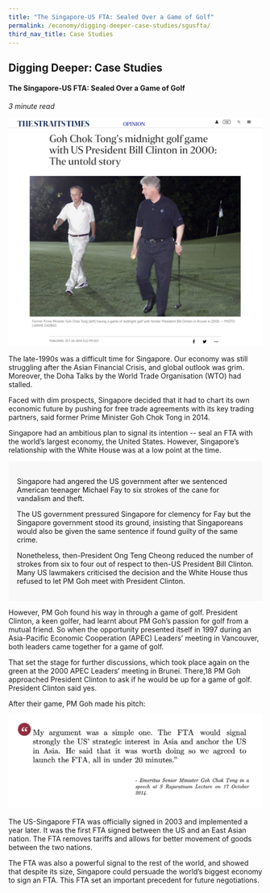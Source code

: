 ```yaml
---
title: "The Singapore-US FTA: Sealed Over a Game of Golf"
permalink: /economy/digging-deeper-case-studies/sgusfta/
third_nav_title: Case Studies
---
```


## Digging Deeper: Case Studies
#### The Singapore-US FTA: Sealed Over a Game of Golf

<i>3 minute read</i>

![Alt text for image on Isomer site](/images/economy/case-studies/screenshot%202020-10-22%20at%201.png)

The late-1990s was a difficult time for Singapore. Our economy was still struggling after the Asian Financial Crisis, and global outlook was grim. Moreover, the Doha Talks by the World Trade Organisation (WTO) had stalled. 

Faced with dim prospects, Singapore decided that it had to chart its own economic future by pushing for free trade agreements with its key trading partners, said former Prime Minister Goh Chok Tong in 2014.

Singapore had an ambitious plan to signal its intention -- seal an FTA with the world’s largest economy, the United States. However, Singapore’s relationship with the White House was at a low point at the time.

<div style="border:0px solid #0505f8;background-color:#f8f8f8;padding:1.2em;">
<p>Singapore had angered the US government after we sentenced American teenager Michael Fay to six strokes of the cane for vandalism and theft. </p>

<p>The US government pressured Singapore for clemency for Fay but the Singapore government stood its ground, insisting that Singaporeans would also be given the same sentence if found guilty of the same crime. </p>

<p>Nonetheless, then-President Ong Teng Cheong reduced the number of strokes from six to four out of respect to then-US President Bill Clinton. Many US lawmakers criticised the decision and the White House thus refused to let PM Goh meet with President Clinton. </p>
</div>

However, PM Goh found his way in through a game of golf. President Clinton, a keen golfer, had learnt about PM Goh’s passion for golf from a mutual friend. So when the opportunity presented itself in 1997 during an Asia-Pacific Economic Cooperation (APEC) Leaders’ meeting in Vancouver, both leaders came together for a game of golf. 

That set the stage for further discussions, which took place again on the green at the 2000 APEC Leaders’ meeting in Brunei. There,18  PM Goh approached President Clinton to ask if he would be up for a game of golf. President Clinton said yes.

After their game, PM Goh made his pitch: 

![Alt text for image on Isomer site](/images/economy/case-studies/screenshot%202020-10-.png)

The US-Singapore FTA was officially signed in 2003 and implemented a year later. It was the first FTA signed between the US and an East Asian nation. The FTA removes tariffs and allows for better movement of goods between the two nations.

The FTA was also a powerful signal to the rest of the world, and showed that despite its size, Singapore could persuade the world’s biggest economy to sign an FTA. This FTA set an important precedent for future negotiations.
